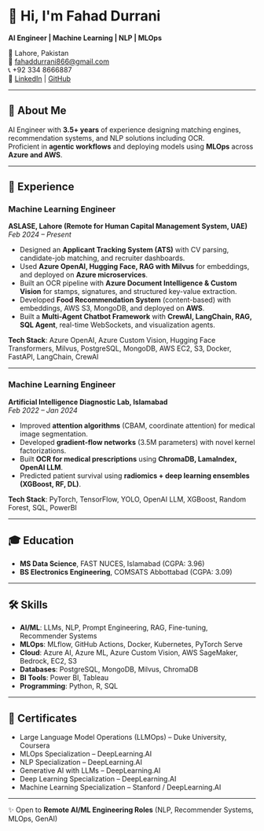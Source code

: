 # 👋 Hi, I'm Fahad Durrani  

**AI Engineer | Machine Learning | NLP | MLOps**  

📍 Lahore, Pakistan  
📧 [fahaddurrani866@gmail.com](mailto:fahaddurrani866@gmail.com)  
📞 +92 334 8666887  
🔗 [LinkedIn](http://www.linkedin.com/in/fahaddurrani) | [GitHub](https://github.com/FahadDurrani866)  

---

## 🚀 About Me  
AI Engineer with **3.5+ years** of experience designing matching engines, recommendation systems, and NLP solutions including OCR.  
Proficient in **agentic workflows** and deploying models using **MLOps** across **Azure and AWS**.  

---

## 🏢 Experience  

### **Machine Learning Engineer**  
**ASLASE, Lahore (Remote for Human Capital Management System, UAE)**  
*Feb 2024 – Present*  

- Designed an **Applicant Tracking System (ATS)** with CV parsing, candidate-job matching, and recruiter dashboards.  
- Used **Azure OpenAI, Hugging Face, RAG with Milvus** for embeddings, and deployed on **Azure microservices**.  
- Built an OCR pipeline with **Azure Document Intelligence & Custom Vision** for stamps, signatures, and structured key-value extraction.  
- Developed **Food Recommendation System** (content-based) with embeddings, AWS S3, MongoDB, and deployed on **AWS**.  
- Built a **Multi-Agent Chatbot Framework** with **CrewAI, LangChain, RAG, SQL Agent**, real-time WebSockets, and visualization agents.  

**Tech Stack**: Azure OpenAI, Azure Custom Vision, Hugging Face Transformers, Milvus, PostgreSQL, MongoDB, AWS EC2, S3, Docker, FastAPI, LangChain, CrewAI  

---

### **Machine Learning Engineer**  
**Artificial Intelligence Diagnostic Lab, Islamabad**  
*Feb 2022 – Jan 2024*  

- Improved **attention algorithms** (CBAM, coordinate attention) for medical image segmentation.  
- Developed **gradient-flow networks** (3.5M parameters) with novel kernel factorizations.  
- Built **OCR for medical prescriptions** using **ChromaDB, LamaIndex, OpenAI LLM**.  
- Predicted patient survival using **radiomics + deep learning ensembles (XGBoost, RF, DL)**.  

**Tech Stack**: PyTorch, TensorFlow, YOLO, OpenAI LLM, XGBoost, Random Forest, SQL, PowerBI  

---

## 🎓 Education  
- **MS Data Science**, FAST NUCES, Islamabad (CGPA: 3.96)  
- **BS Electronics Engineering**, COMSATS Abbottabad (CGPA: 3.09)  

---

## 🛠 Skills  

- **AI/ML**: LLMs, NLP, Prompt Engineering, RAG, Fine-tuning, Recommender Systems  
- **MLOps**: MLflow, GitHub Actions, Docker, Kubernetes, PyTorch Serve  
- **Cloud**: Azure AI, Azure ML, Azure Custom Vision, AWS SageMaker, Bedrock, EC2, S3  
- **Databases**: PostgreSQL, MongoDB, Milvus, ChromaDB  
- **BI Tools**: Power BI, Tableau  
- **Programming**: Python, R, SQL  

---

## 📜 Certificates  

- Large Language Model Operations (LLMOps) – Duke University, Coursera  
- MLOps Specialization – DeepLearning.AI  
- NLP Specialization – DeepLearning.AI  
- Generative AI with LLMs – DeepLearning.AI  
- Deep Learning Specialization – DeepLearning.AI  
- Machine Learning Specialization – Stanford / DeepLearning.AI  

---

✨ Open to **Remote AI/ML Engineering Roles** (NLP, Recommender Systems, MLOps, GenAI)  
